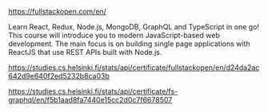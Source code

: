 https://fullstackopen.com/en/

Learn React, Redux, Node.js, MongoDB, GraphQL and TypeScript in one go! This course will introduce you to modern JavaScript-based web development. The main focus is on building single page applications with ReactJS that use REST APIs built with Node.js.

https://studies.cs.helsinki.fi/stats/api/certificate/fullstackopen/en/d24da2ac642d9e640f2ed5232b8ca03b

https://studies.cs.helsinki.fi/stats/api/certificate/fs-graphql/en/f5b1aad8fa7440e15cc2d0c7f6678507